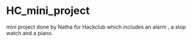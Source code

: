 # HC_mini_project
mini project done by Natha for Hackclub which includes an alarm , a stop watch and a piano.
